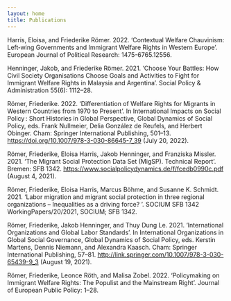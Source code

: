 ```yaml
---
layout: home
title: Publications
---
```

  
Harris, Eloisa, and Friederike Römer. 2022. ‘Contextual Welfare Chauvinism: Left‐wing Governments and Immigrant Welfare Rights in Western Europe’. European Journal of Political Research: 1475-6765.12556. 

Henninger, Jakob, and Friederike Römer. 2021. ‘Choose Your Battles: How Civil Society Organisations Choose Goals and Activities to Fight for Immigrant Welfare Rights in Malaysia and Argentina’. Social Policy & Administration 55(6): 1112–28.

Römer, Friederike. 2022. ‘Differentiation of Welfare Rights for Migrants in Western Countries from 1970 to Present’. In International Impacts on Social Policy : Short Histories in Global Perspective, Global Dynamics of Social Policy, eds. Frank Nullmeier, Delia González de Reufels, and Herbert Obinger. Cham: Springer International Publishing, 501–13. https://doi.org/10.1007/978-3-030-86645-7_39 (July 20, 2022).

Römer, Friederike, Eloisa Harris, Jakob Henninger, and Franziska Missler. 2021. ‘The Migrant Social Protection Data Set (MigSP). Technical Report’. Bremen: SFB 1342. https://www.socialpolicydynamics.de/f/fcedb0990c.pdf (August 4, 2021).

Römer, Friederike, Eloisa Harris, Marcus Böhme, and Susanne K. Schmidt. 2021. ‘Labor migration and migrant social protection in three regional organizations – Inequalities as a driving force? ’. SOCIUM SFB 1342 WorkingPapers/20/2021, SOCIUM; SFB 1342.

Römer, Friederike, Jakob Henninger, and Thuy Dung Le. 2021. ‘International Organizations and Global Labor Standards’. In International Organizations in Global Social Governance, Global Dynamics of Social Policy, eds. Kerstin Martens, Dennis Niemann, and Alexandra Kaasch. Cham: Springer International Publishing, 57–81. http://link.springer.com/10.1007/978-3-030-65439-9_3 (August 19, 2021).

Römer, Friederike, Leonce Röth, and Malisa Zobel. 2022. ‘Policymaking on Immigrant Welfare Rights: The Populist and the Mainstream Right’. Journal of European Public Policy: 1–28.
